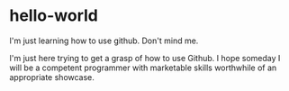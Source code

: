 # hello-world
I'm just learning how to use github. Don't mind me.

I'm just here trying to get a grasp of how to use Github.
I hope someday I will be a competent programmer with marketable skills worthwhile of an appropriate showcase.
